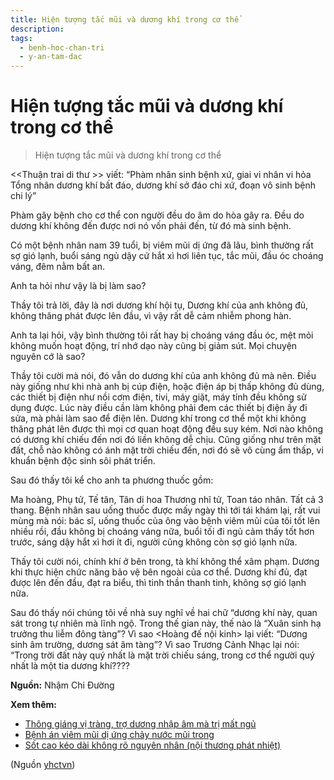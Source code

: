 ```yaml
---
title: Hiện tượng tắc mũi và dương khí trong cơ thể
description: 
tags:
  - benh-hoc-chan-tri
  - y-an-tam-dac
---
```


# Hiện tượng tắc mũi và dương khí trong cơ thể 

> Hiện tượng tắc mũi và dương khí trong cơ thể


<<Thuận trai di thư >> viết: “Phàm nhân sinh bệnh xứ, giai vi nhân vi hỏa Tổng nhân dương khí bất đáo, dương khí sở đáo chi xứ, đoạn vô sinh bệnh chi lý”


Phàm gây bệnh cho cơ thể con người đều do âm do hòa gây ra. Đều do dương khí không đến được nơi nó vốn phải đến, từ đó mà sinh bệnh.


Có một bệnh nhân nam 39 tuổi, bị viêm mũi dị ứng đã lâu, bình thường rất sợ gió lạnh, buổi sáng ngủ dậy cứ hắt xì hơi liên tục, tắc mũi, đầu óc choáng váng, đêm nằm bất an. 


Anh ta hỏi như vậy là bị làm sao?


Thầy tôi trả lời, đây là nơi dương khí hội tụ, Dương khí của anh không đủ, không thăng phát được lên đầu, vì vậy rất dễ cảm nhiễm phong hàn.


Anh ta lại hỏi, vậy bình thường tôi rất hay bị choáng váng đầu óc, mệt mỏi không muốn hoạt động, trí nhớ dạo này cũng bị giảm sút. Mọi chuyện nguyên cớ là sao? 





Thầy tôi cười mà nói, đó vẫn do dương khí của anh không đủ mà nên. Điều này giống như khi nhà anh bị cúp điện, hoặc điện áp bị thấp không đủ dùng, các thiết bị điện như nồi cơm điện, tivi, máy giặt, máy tính đều không sử dụng được. Lúc này điều cần làm không phải đem các thiết bị điện ấy đi sửa, mà phải làm sao để điện lên. Dương khí trong cơ thể một khi không thăng phát lên được thì mọi cơ quan hoạt động đều suy kém. Nơi nào không có dương khí chiếu đến nơi đó liền không dễ chịu. Cũng giống như trên mặt đất, chỗ nào không có ánh mặt trời chiếu đến, nơi đó sẽ vô cùng ẩm thấp, vi khuẩn bệnh độc sinh sôi phát triển.


Sau đó thấy tôi kể cho anh ta phương thuốc gồm: 


Ma hoàng, Phụ tử, Tế tân, Tân di hoa Thương nhĩ tử, Toan táo nhân. Tất cả 3 thang. Bệnh nhân sau uống thuốc được mấy ngày thì tới tái khám lại, rất vui mùng mà nói: bác sĩ, uống thuốc của ông vào bệnh viêm mũi của tôi tốt lên nhiều rồi, đầu không bị choáng váng nữa, buổi tối đi ngủ cảm thấy tốt hơn trước, sáng dậy hắt xì hơi ít đi, người cũng không còn sợ gió lạnh nữa. 


Thấy tôi cười nói, chính khí ở bên trong, tà khí không thể xâm phạm. Dương khi thực hiện chức năng bảo vệ bên ngoài của cơ thể. Dương khí đủ, đạt được lên đến đầu, đạt ra biểu, thì tinh thần thanh tinh, không sợ gió lạnh nữa. 


Sau đó thấy nói chúng tôi về nhà suy nghĩ về hai chữ “dương khí này, quan sát trong tự nhiên mà lĩnh ngộ. Trong thế gian này, thế nào là “Xuân sinh hạ trưởng thu liễm đông tàng”? Vì sao <Hoàng đế nội kinh> lại viết: “Dương sinh âm trường, dương sát âm tàng”? Vì sao Trương Cảnh Nhạc lại nói: “Trong trời đất này quý nhất là mặt trời chiếu sáng, trong cơ thể người quý nhất là một tia dương khí????


**Nguồn:** Nhậm Chi Đường


**Xem thêm:**


* [Thông giáng vị tràng, trợ dương nhập âm mà trị mất ngủ](/yhctvn/thong-giang-vi-trang-tro-duong-nhap-am-ma-tri-mat-ngu)
* [Bệnh án viêm mũi dị ứng chảy nước mũi trong](/yhctvn/benh-an-viem-mui-di-ung-chay-nuoc-mui-trong)
* [Sốt cao kéo dài không rõ nguyên nhân (nội thương phát nhiệt)](/yhctvn/sot-cao-keo-dai-khong-ro-nguyen-nhan-noi-thuong-phat-nhiet)

(Nguồn <a href="https://yhctvn.com/hien-tuong-tac-mui-va-duong-khi-trong-co-the/" target="_blank">yhctvn</a>)
